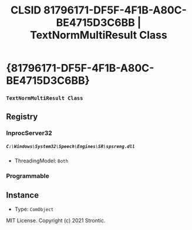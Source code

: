 ﻿---
title: "CLSID 81796171-DF5F-4F1B-A80C-BE4715D3C6BB | TextNormMultiResult Class"
excerpt: What is COM-Object CLSID 81796171-DF5F-4F1B-A80C-BE4715D3C6BB?
---

# {81796171-DF5F-4F1B-A80C-BE4715D3C6BB}

### `TextNormMultiResult Class`

## Registry


### InprocServer32

##### `C:\Windows\System32\Speech\Engines\SR\spsreng.dll`
* ThreadingModel: `Both`

### Programmable


## Instance

* Type: `ComObject`

MIT License. Copyright (c) 2021 Strontic.


